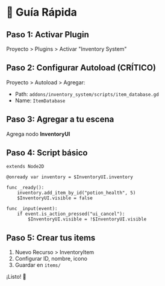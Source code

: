 # 🚀 Guía Rápida

## Paso 1: Activar Plugin
Proyecto > Plugins > Activar "Inventory System"

## Paso 2: Configurar Autoload (CRÍTICO)
Proyecto > Autoload > Agregar:
- Path: `addons/inventory_system/scripts/item_database.gd`
- Name: `ItemDatabase`

## Paso 3: Agregar a tu escena
Agrega nodo **InventoryUI**

## Paso 4: Script básico
```gdscript
extends Node2D

@onready var inventory = $InventoryUI.inventory

func _ready():
    inventory.add_item_by_id("potion_health", 5)
    $InventoryUI.visible = false

func _input(event):
    if event.is_action_pressed("ui_cancel"):
        $InventoryUI.visible = !$InventoryUI.visible
```

## Paso 5: Crear tus items
1. Nuevo Recurso > InventoryItem
2. Configurar ID, nombre, icono
3. Guardar en `items/`

¡Listo! 🎉
